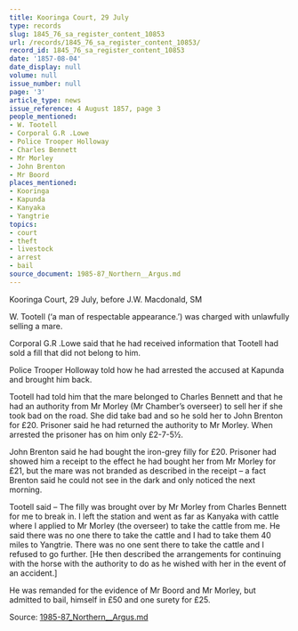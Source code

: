 ```yaml
---
title: Kooringa Court, 29 July
type: records
slug: 1845_76_sa_register_content_10853
url: /records/1845_76_sa_register_content_10853/
record_id: 1845_76_sa_register_content_10853
date: '1857-08-04'
date_display: null
volume: null
issue_number: null
page: '3'
article_type: news
issue_reference: 4 August 1857, page 3
people_mentioned:
- W. Tootell
- Corporal G.R .Lowe
- Police Trooper Holloway
- Charles Bennett
- Mr Morley
- John Brenton
- Mr Boord
places_mentioned:
- Kooringa
- Kapunda
- Kanyaka
- Yangtrie
topics:
- court
- theft
- livestock
- arrest
- bail
source_document: 1985-87_Northern__Argus.md
---
```


Kooringa Court, 29 July, before J.W. Macdonald, SM

W. Tootell (‘a man of respectable appearance.’) was charged with unlawfully selling a mare.

Corporal G.R .Lowe said that he had received information that Tootell had sold a fill that did not belong to him.

Police Trooper Holloway told how he had arrested the accused at Kapunda and brought him back.

Tootell had told him that the mare belonged to Charles Bennett and that he had an authority from Mr Morley (Mr Chamber’s overseer) to sell her if she took bad on the road.  She did take bad and so he sold her to John Brenton for £20.  Prisoner said he had returned the authority to Mr Morley.  When arrested the prisoner has on him only £2-7-5½.

John Brenton said he had bought the iron-grey filly for £20.  Prisoner had showed him a receipt to the effect he had bought her from Mr Morley for £21, but the mare was not branded as described in the receipt – a fact Brenton said he could not see in the dark and only noticed the next morning.

Tootell said – The filly was brought over by Mr Morley from Charles Bennett for me to break in.  I left the station and went as far as Kanyaka with cattle where I applied to Mr Morley (the overseer) to take the cattle from me.  He said there was no one there to take the cattle and I had to take them 40 miles to Yangtrie.  There was no one sent there to take the cattle and I refused to go further.  [He then described the arrangements for continuing with the horse with the authority to do as he wished with her in the event of an accident.]

He was remanded for the evidence of Mr Boord and Mr Morley, but admitted to bail, himself in £50 and one surety for £25.

Source: [1985-87_Northern__Argus.md](/downloads/markdown/1985-87_Northern__Argus.md)
